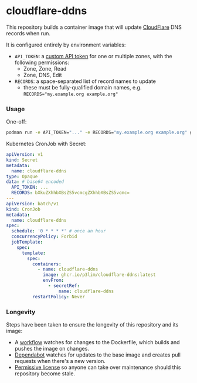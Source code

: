 # cloudflare-ddns

This repository builds a container image that will update [CloudFlare]() DNS records when run.

It is configured entirely by environment variables:

- `API_TOKEN`: a [custom API token](https://dash.cloudflare.com/profile/api-tokens) for one or multiple zones, with the following permissions:
	- Zone, Zone, Read
	- Zone, DNS, Edit
- `RECORDS`: a space-separated list of record names to update
	- these must be fully-qualified domain names, e.g. `RECORDS="my.example.org example.org"`

### Usage

One-off:

```bash
podman run -e API_TOKEN="..." -e RECORDS="my.example.org example.org" ghcr.io/p3lim/cloudflare-ddns:latest
```

Kubernetes CronJob with Secret:

```yaml
apiVersion: v1
kind: Secret
metadata:
  name: cloudflare-ddns
type: Opaque
data: # base64 encoded
  API_TOKEN: ...
  RECORDS: bXkuZXhhbXBsZS5vcmcgZXhhbXBsZS5vcmc=
---
apiVersion: batch/v1
kind: CronJob
metadata:
  name: cloudflare-ddns
spec:
  schedule: '0 * * * *' # once an hour
  concurrencyPolicy: Forbid
  jobTemplate:
    spec:
      template:
        spec:
          containers:
            - name: cloudflare-ddns
              image: ghcr.io/p3lim/cloudflare-ddns:latest
              envFrom:
                - secretRef:
                    name: cloudflare-ddns
          restartPolicy: Never
```

### Longevity

Steps have been taken to ensure the longevity of this repository and its image:

- A [workflow](https://github.com/p3lim/cloudflare-ddns/blob/master/.github/workflows/build.yml) watches for changes to the Dockerfile, which builds and pushes the image on changes.
- [Dependabot](https://github.com/dependabot) watches for updates to the base image and creates pull requests when there's a new version.
- [Permissive license](https://github.com/p3lim/cloudflare-ddns/blob/master/LICENSE.txt) so anyone can take over maintenance should this repository become stale.
